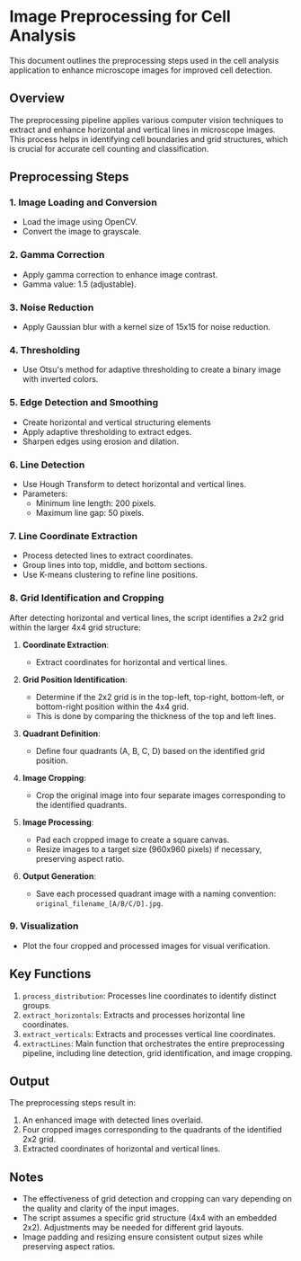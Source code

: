 # Image Preprocessing for Cell Analysis

This document outlines the preprocessing steps used in the cell analysis application to enhance microscope images for improved cell detection.

## Overview

The preprocessing pipeline applies various computer vision techniques to extract and enhance horizontal and vertical lines in microscope images. This process helps in identifying cell boundaries and grid structures, which is crucial for accurate cell counting and classification.

## Preprocessing Steps

### 1. Image Loading and Conversion

- Load the image using OpenCV.
- Convert the image to grayscale.

### 2. Gamma Correction

- Apply gamma correction to enhance image contrast.
- Gamma value: 1.5 (adjustable).

### 3. Noise Reduction

- Apply Gaussian blur with a kernel size of 15x15 for noise reduction.

### 4. Thresholding

- Use Otsu's method for adaptive thresholding to create a binary image with inverted colors.

### 5. Edge Detection and Smoothing

- Create horizontal and vertical structuring elements 
- Apply adaptive thresholding to extract edges.
- Sharpen edges using erosion and dilation.

### 6. Line Detection

- Use Hough Transform to detect horizontal and vertical lines.
- Parameters:
  - Minimum line length: 200 pixels.
  - Maximum line gap: 50 pixels.

### 7. Line Coordinate Extraction

- Process detected lines to extract coordinates.
- Group lines into top, middle, and bottom sections.
- Use K-means clustering to refine line positions.

### 8. Grid Identification and Cropping

After detecting horizontal and vertical lines, the script identifies a 2x2 grid within the larger 4x4 grid structure:

1. **Coordinate Extraction**:
   - Extract coordinates for horizontal and vertical lines.

2. **Grid Position Identification**:
   - Determine if the 2x2 grid is in the top-left, top-right, bottom-left, or bottom-right position within the 4x4 grid.
   - This is done by comparing the thickness of the top and left lines.

3. **Quadrant Definition**:
   - Define four quadrants (A, B, C, D) based on the identified grid position.

4. **Image Cropping**:
   - Crop the original image into four separate images corresponding to the identified quadrants.

5. **Image Processing**:
   - Pad each cropped image to create a square canvas.
   - Resize images to a target size (960x960 pixels) if necessary, preserving aspect ratio.

6. **Output Generation**:
   - Save each processed quadrant image with a naming convention: `original_filename_[A/B/C/D].jpg`.

### 9. Visualization

- Plot the four cropped and processed images for visual verification.

## Key Functions

1. `process_distribution`: Processes line coordinates to identify distinct groups.
2. `extract_horizontals`: Extracts and processes horizontal line coordinates.
3. `extract_verticals`: Extracts and processes vertical line coordinates.
4. `extractLines`: Main function that orchestrates the entire preprocessing pipeline, including line detection, grid identification, and image cropping.

## Output

The preprocessing steps result in:
1. An enhanced image with detected lines overlaid.
2. Four cropped images corresponding to the quadrants of the identified 2x2 grid.
3. Extracted coordinates of horizontal and vertical lines.

## Notes

- The effectiveness of grid detection and cropping can vary depending on the quality and clarity of the input images.
- The script assumes a specific grid structure (4x4 with an embedded 2x2). Adjustments may be needed for different grid layouts.
- Image padding and resizing ensure consistent output sizes while preserving aspect ratios.